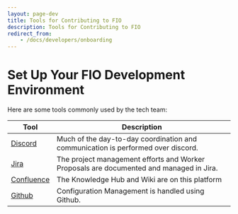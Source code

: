 ```yaml
---
layout: page-dev
title: Tools for Contributing to FIO
description: Tools for Contributing to FIO
redirect_from:
    - /docs/developers/onboarding
---
```


# Set Up Your FIO Development Environment

Here are some tools commonly used by the tech team:

|Tool|Description|
|---|---|
|[Discord](https://discord.gg/fio) |Much of the day-to-day coordination and communication is performed over discord.  |
|[Jira](https://fioprotocol.atlassian.net/jira/software/c/projects/BD/boards/2?selectedIssue=BD-3035)|The project management efforts and Worker Proposals are documented and managed in Jira.|
|[Confluence](https://fioprotocol.atlassian.net/wiki/home)|The Knowledge Hub and Wiki are on this platform|
|[Github](https://github.com/fioprotocol/)|Configuration Management is handled using Github.|
